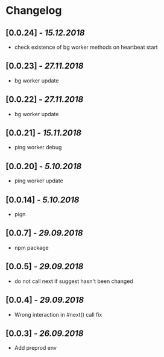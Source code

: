 # Changelog

## [0.0.24] - _15.12.2018_
- check existence of bg worker methods on heartbeat start

## [0.0.23] - _27.11.2018_
- bg worker update

## [0.0.22] - _27.11.2018_
- bg worker update

## [0.0.21] - _15.11.2018_
- ping worker debug

## [0.0.20] - _5.10.2018_
- ping worker update

## [0.0.14] - _5.10.2018_
- pign

## [0.0.7] - _29.09.2018_
- npm package

## [0.0.5] - _29.09.2018_
- do not call next if suggest hasn't been changed

## [0.0.4] - _29.09.2018_
- Wrong interaction in #next() call fix

## [0.0.3] - _26.09.2018_
- Add preprod env
